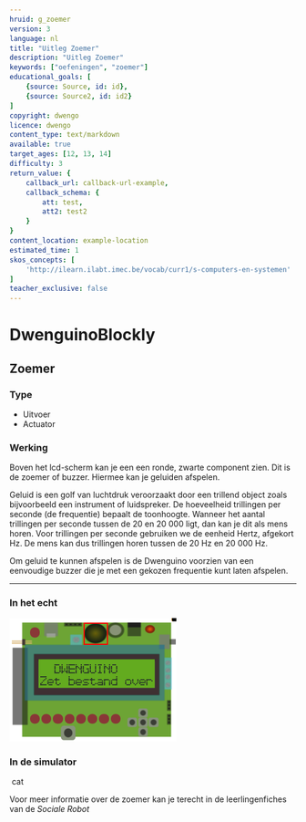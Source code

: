 ```yaml
---
hruid: g_zoemer
version: 3
language: nl
title: "Uitleg Zoemer"
description: "Uitleg Zoemer"
keywords: ["oefeningen", "zoemer"]
educational_goals: [
    {source: Source, id: id}, 
    {source: Source2, id: id2}
]
copyright: dwengo
licence: dwengo
content_type: text/markdown
available: true
target_ages: [12, 13, 14]
difficulty: 3
return_value: {
    callback_url: callback-url-example,
    callback_schema: {
        att: test,
        att2: test2
    }
}
content_location: example-location
estimated_time: 1
skos_concepts: [
    'http://ilearn.ilabt.imec.be/vocab/curr1/s-computers-en-systemen'
]
teacher_exclusive: false
---
```

# DwenguinoBlockly
## Zoemer

### Type
- Uitvoer
- Actuator

### Werking 
Boven het lcd-scherm kan je een een ronde, zwarte component zien. Dit is de zoemer of buzzer. Hiermee kan je geluiden afspelen. 

Geluid is een golf van luchtdruk veroorzaakt door een trillend object zoals bijvoorbeeld een instrument of luidspreker. De hoeveelheid trillingen per seconde (de frequentie) bepaalt de toonhoogte. Wanneer het aantal trillingen per seconde tussen de 20 en 20 000 ligt, dan kan je dit als mens horen. Voor trillingen per seconde gebruiken we de eenheid Hertz, afgekort Hz. De mens kan dus trillingen horen tussen de 20 Hz en 20 000 Hz.

Om geluid te kunnen afspelen is de Dwenguino voorzien van een eenvoudige buzzer die je met een gekozen frequentie kunt laten afspelen.

***

### In het echt

![](embed/ZoemerDwenguino.png "Zoemer")

### In de simulator

![]()
cat ![]()

<div class=alert alert-box alert-success>
Voor meer informatie over de zoemer kan je terecht in de leerlingenfiches van de <em>Sociale Robot</em>
</div>